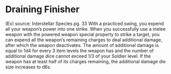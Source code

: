 # Draining Finisher 
(Ex)
source: Interstellar Species pg. 33
With a practiced swing, you expend all your weapon’s power into one strike. When you successfully use a melee weapon with the powered weapon special property to strike a target, you can expend all the weapon’s remaining charges to deal additional damage, after which the weapon deactivates. The amount of additional damage is equal to 1d4 for every 3 item levels the weapon has and the number of additional damage dice cannot exceed 1/3 of your Soldier level. If the weapon has at least half of its charges remaining, the additional damage die size increases to d6s.

